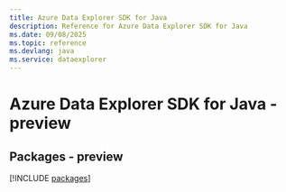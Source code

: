 ```yaml
---
title: Azure Data Explorer SDK for Java
description: Reference for Azure Data Explorer SDK for Java
ms.date: 09/08/2025
ms.topic: reference
ms.devlang: java
ms.service: dataexplorer
---
```

# Azure Data Explorer SDK for Java - preview
## Packages - preview
[!INCLUDE [packages](data-explorer-index.md)]
